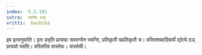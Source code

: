 ```yaml
---
index:  5.3.101
sutra:  वस्तेर् धञ्
vritti:  kashika 
---
```


इव इत्यनुवर्तते। इतः प्रभृति प्रत्ययाः सामान्येन भवन्ति, प्रतिकृतौ चप्रतिकृतौ च। वस्तिशब्दादिवार्थे द्योत्ये ठञ् प्रत्ययो भवति। वस्तिरिव वास्तेयः। वास्तेयी।

